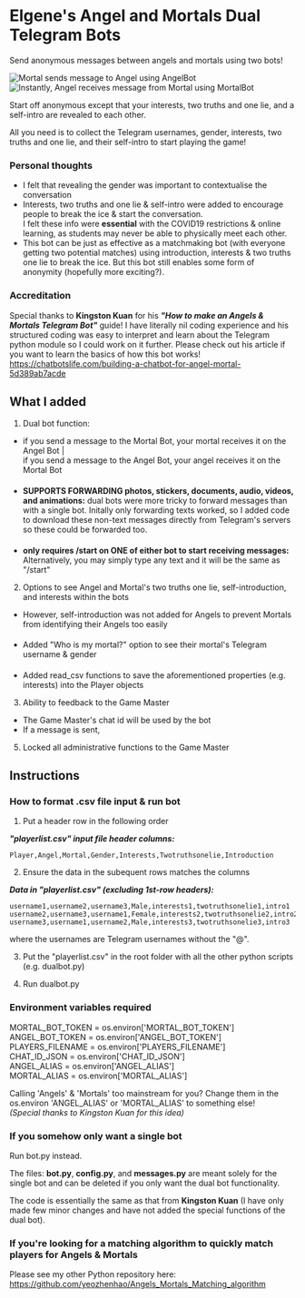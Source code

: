 # Elgene's Angel and Mortals Dual Telegram Bots

Send anonymous messages between angels and mortals using two bots!

![Mortal sends message to Angel using AngelBot](Angels_Mortals_bot\AngelsMortalsBotPictures\sendmessageAngelBot.png)
![Instantly, Angel receives message from Mortal using MortalBot](Angels_Mortals_bot\AngelsMortalsBotPictures\sendmessageMortalBot.png)

Start off anonymous except that your interests, two truths and one lie, and a self-intro are revealed to each other.

All you need is to collect the Telegram usernames, gender, interests, two truths and one lie, and their self-intro to start playing the game!


### Personal thoughts
- I felt that revealing the gender was important to contextualise the conversation
- Interests, two truths and one lie & self-intro were added to encourage people to break the ice & start the conversation.\
I felt these info were **essential** with the COVID19 restrictions & online learning, as students may never be able to physically meet each other.
- This bot can be just as effective as a matchmaking bot (with everyone getting two potential matches) using introduction, interests & two truths one lie to break the ice. But this bot still enables some form of anonymity (hopefully more exciting?).


### Accreditation
Special thanks to **Kingston Kuan** for his ***"How to make an Angels & Mortals Telegram Bot"*** guide! I have literally nil coding experience and his structured coding was easy to interpret and learn about the Telegram python module so I could work on it further. Please check out his article if you want to learn the basics of how this bot works! https://chatbotslife.com/building-a-chatbot-for-angel-mortal-5d389ab7acde



## What I added
1. Dual bot function:
- if you send a message to the Mortal Bot, your mortal receives it on the Angel Bot |\
if you send a message to the Angel Bot, your angel receives it on the Mortal Bot
####
- **SUPPORTS FORWARDING photos, stickers, documents, audio, videos, and animations:** dual bots were more tricky to forward messages than with a single bot. Initally only forwarding texts worked, so I added code to download these non-text messages directly from Telegram's servers so these could be forwarded too.
####
- **only requires /start on ONE of either bot to start receiving messages:** Alternatively, you may simply type any text and it will be the same as "/start"


2. Options to see Angel and Mortal's two truths one lie, self-introduction, and interests within the bots
- However, self-introduction was not added for Angels to prevent Mortals from identifying their Angels too easily
####
- Added "Who is my mortal?" option to see their mortal's Telegram username & gender
####
- Added read_csv functions to save the aforementioned properties (e.g. interests) into the Player objects

3. Ability to feedback to the Game Master
- The Game Master's chat id will be used by the bot
- If a message is sent, 

5. Locked all administrative functions to the Game Master

## Instructions

### How to format .csv file input & run bot
1. Put a header row in the following order

***"playerlist.csv" input file header columns:***
```
Player,Angel,Mortal,Gender,Interests,Twotruthsonelie,Introduction 
```
2. Ensure the data in the subequent rows matches the columns

***Data in "playerlist.csv" (excluding 1st-row headers):***
```
username1,username2,username3,Male,interests1,twotruthsonelie1,intro1
username2,username3,username1,Female,interests2,twotruthsonelie2,intro2
username3,username1,username2,Male,interests3,twotruthsonelie3,intro3
```
where the usernames are Telegram usernames without the "@".

3. Put the "playerlist.csv" in the root folder with all the other python scripts (e.g. dualbot.py)


4. Run dualbot.py 

### Environment variables required
MORTAL_BOT_TOKEN = os.environ['MORTAL_BOT_TOKEN']\
ANGEL_BOT_TOKEN = os.environ['ANGEL_BOT_TOKEN']\
PLAYERS_FILENAME = os.environ['PLAYERS_FILENAME']\
CHAT_ID_JSON = os.environ['CHAT_ID_JSON']\
ANGEL_ALIAS = os.environ['ANGEL_ALIAS']\
MORTAL_ALIAS = os.environ['MORTAL_ALIAS']

Calling 'Angels' & 'Mortals' too mainstream for you? Change them in the os.environ 'ANGEL_ALIAS' or 'MORTAL_ALIAS' to something else!\
_(Special thanks to Kingston Kuan for this idea)_

### If you somehow only want a single bot 
Run bot.py instead.

The files: **bot.py**, **config.py**, and **messages.py** are meant solely for the single bot and can be deleted if you only want the dual bot functionality.

The code is essentially the same as that from **Kingston Kuan** (I have only made few minor changes and have not added the special functions of the dual bot).

### If you're looking for a matching algorithm to quickly match players for Angels & Mortals
Please see my other Python repository here:\
https://github.com/yeozhenhao/Angels_Mortals_Matching_algorithm